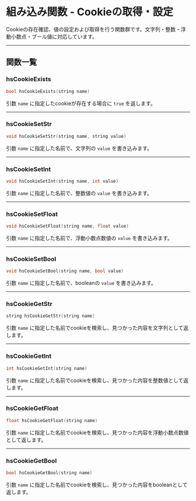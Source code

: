 # 組み込み関数 - Cookieの取得・設定

Cookieの存在確認、値の設定および取得を行う関数群です。文字列・整数・浮動小数点・ブール値に対応しています。

---

## 関数一覧

### hsCookieExists

```c
bool hsCookieExists(string name)
```

引数 `name` に指定したcookieが存在する場合に `true` を返します。

---

### hsCookieSetStr

```c
void hsCookieSetStr(string name, string value)
```

引数 `name` に指定した名前で、文字列の `value` を書き込みます。

---

### hsCookieSetInt

```c
void hsCookieSetInt(string name, int value)
```

引数 `name` に指定した名前で、整数値の `value` を書き込みます。

---

### hsCookieSetFloat

```c
void hsCookieSetFloat(string name, float value)
```

引数 `name` に指定した名前で、浮動小数点数値の `value` を書き込みます。

---

### hsCookieSetBool

```c
void hsCookieSetBool(string name, bool value)
```

引数 `name` に指定した名前で、booleanの `value` を書き込みます。

---

### hsCookieGetStr

```c
string hsCookieGetStr(string name)
```

引数 `name` に指定した名前でcookieを検索し、見つかった内容を文字列として返します。

---

### hsCookieGetInt

```c
int hsCookieGetInt(string name)
```

引数 `name` に指定した名前でcookieを検索し、見つかった内容を整数値として返します。

---

### hsCookieGetFloat

```c
float hsCookieGetFloat(string name)
```

引数 `name` に指定した名前でcookieを検索し、見つかった内容を浮動小数点数値として返します。

---

### hsCookieGetBool

```c
bool hsCookieGetBool(string name)
```

引数 `name` に指定した名前でcookieを検索し、見つかった内容をbooleanとして返します。
